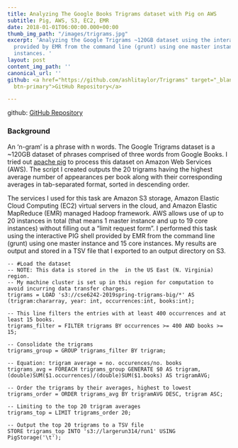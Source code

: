 ```yaml
---
title: Analyzing The Google Books Trigrams dataset with Pig on AWS
subtitle: Pig, AWS, S3, EC2, EMR
date: 2018-01-01T06:00:00.000+00:00
thumb_img_path: "/images/trigrams.jpg"
excerpt: 'Analyzing the Google Trigrams ~120GB dataset using the interactive PIG shell
  provided by EMR from the command line (grunt) using one master instance and 15 core
  instances. '
layout: post
content_img_path: ''
canonical_url: ''
github: <a href="https://github.com/ashlitaylor/Trigrams" target="_blank" class="btn
  btn-primary">GitHub Repository</a>

---
```

github: <a href="https://github.com/ashlitaylor/Trigrams" target="_blank" class="btn  btn-primary">GitHub Repository</a>

### Background

An ‘n-gram’ is a phrase with n words. The Google Trigrams dataset is a \~120GB dataset of phrases comprised of three words from Google Books. I tried out [apache pig](http://pig.apache.org/) to process this dataset on Amazon Web Services (AWS). The script I created outputs the 20 trigrams having the highest average number of appearances per book along with their corresponding averages in tab-separated format, sorted in descending order.

The services I used for this task are Amazon S3 storage, Amazon Elastic Cloud Computing (EC2) virtual servers in the cloud, and Amazon Elastic MapReduce (EMR) managed Hadoop framework. AWS allows use of up to 20 instances in total (that means 1 master instance and up to 19 core instances) without filling out a “limit request form”. I performed this task using the interactive PIG shell provided by EMR from the command line (grunt) using one master instance and 15 core instances. My results are output and stored in a TSV file that I exported to an output directory on S3. 

```
-- #Load the dataset 
-- NOTE: This data is stored in the  in the US East (N. Virginia) region. 
-- My machine cluster is set up in this region for computation to avoid incurring data transfer charges. 
trigrams = LOAD 's3://cse6242-2019spring-trigrams-big/*' AS (trigram:chararray, year: int, occurrences:int, books:int);

-- This line filters the entries with at least 400 occurrences and at least 15 books.
trigrams_filter = FILTER trigrams BY occurrences >= 400 AND books >= 15;

-- Consolidate the trigrams
trigrams_group = GROUP trigrams_filter BY trigram;

-- Equation: trigram average = no. occurences/no. books
trigrams_avg = FOREACH trigrams_group GENERATE $0 AS trigram, (double)SUM($1.occurrences)/(double)SUM($1.books) AS trigramAVG;

-- Order the trigrams by their averages, highest to lowest
trigrams_order = ORDER trigrams_avg BY trigramAVG DESC, trigram ASC;

-- Limiting to the top 20 trigram averages
trigrams_top = LIMIT trigrams_order 20;

-- Output the top 20 trigrams to a TSV file
STORE trigrams_top INTO 's3://largerun314/run1' USING PigStorage('\t');
```